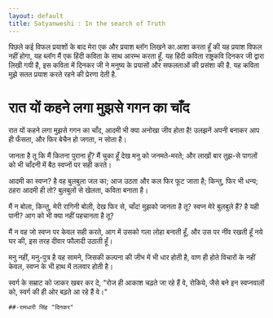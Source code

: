 ```yaml
---
layout: default
title: Satyanweshi : In the search of Truth
---
```


पिछले कई विफल प्रयाशों के बाद मेरा एक और प्रयाश ब्लॉग लिखने का.आशा करता हूँ की यह प्रयाश विफल नहीं होगा, यह ब्लॉग मैं एक हिंदी कविता के साथ आरम्भ करता हूँ. यह हिंदी कविता राष्ट्रकवि दिनकर जी द्वारा लिखी गयी है, इस कविता में दिनकर जी ने मनुष्य के प्रयासों और सफलताओं की प्रसंशा की है. यह कविता मुझे सतत प्रयाश करते रहने की प्रेरणा देती है. 

# रात यों कहने लगा मुझसे गगन का चाँद

रात यों कहने लगा मुझसे गगन का चाँद, 
आदमी भी क्या अनोखा जीव होता है! 
उलझनें अपनी बनाकर आप ही फँसता, 
और फिर बेचैन हो जगता, न सोता है। 

जानता है तू कि मैं कितना पुराना हूँ? 
मैं चुका हूँ देख मनु को जनमते-मरते; 
और लाखों बार तुझ-से पागलों को भी 
चाँदनी में बैठ स्वप्नों पर सही करते। 

आदमी का स्वप्न? है वह बुलबुला जल का;
आज उठता और कल फिर फूट जाता है;
किन्तु, फिर भी धन्य; ठहरा आदमी ही तो? 
बुलबुलों से खेलता, कविता बनाता है। 

मैं न बोला, किन्तु, मेरी रागिनी बोली, 
देख फिर से, चाँद! मुझको जानता है तू? 
स्वप्न मेरे बुलबुले हैं? है यही पानी? 
आग को भी क्या नहीं पहचानता है तू?

मैं न वह जो स्वप्न पर केवल सही करते, 
आग में उसको गला लोहा बनाती हूँ, 
और उस पर नींव रखती हूँ नये घर की, 
इस तरह दीवार फौलादी उठाती हूँ। 

मनु नहीं, मनु-पुत्र है यह सामने, जिसकी 
कल्पना की जीभ में भी धार होती है, 
वाण ही होते विचारों के नहीं केवल, 
स्वप्न के भी हाथ में तलवार होती है। 

स्वर्ग के सम्राट को जाकर खबर कर दे,
"रोज ही आकाश चढ़ते जा रहे हैं वे, 
रोकिये, जैसे बने इन स्वप्नवालों को, 
स्वर्ग की ही ओर बढ़ते आ रहे हैं वे।" 

	##-रामधारी सिंह "दिनकर"

